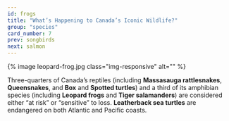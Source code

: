 ```yaml
---
id: frogs
title: "What’s Happening to Canada’s Iconic Wildlife?"
group: "species"
card_number: 7
prev: songbirds
next: salmon
---
```


{% image leopard-frog.jpg class="img-responsive" alt="" %}

Three-quarters of Canada’s reptiles (including **Massasauga rattlesnakes**, **Queensnakes**, and **Box** and **Spotted turtles**) and a third of its amphibian species (including **Leopard frogs** and **Tiger salamanders**) are considered either “at risk” or “sensitive” to loss. **Leatherback sea turtles** are endangered on both Atlantic and Pacific coasts.
